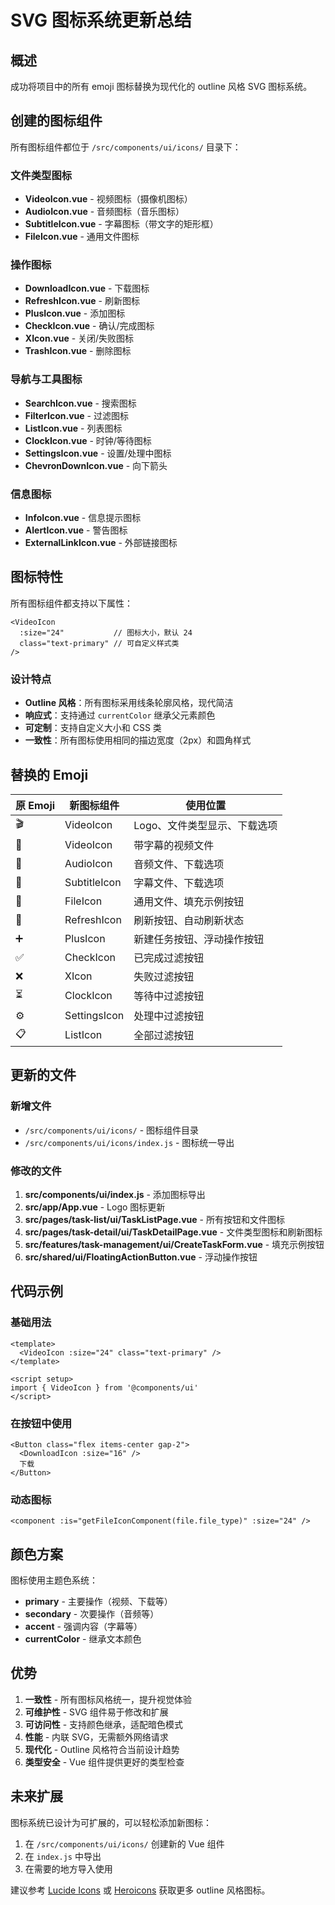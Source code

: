 # SVG 图标系统更新总结

## 概述
成功将项目中的所有 emoji 图标替换为现代化的 outline 风格 SVG 图标系统。

## 创建的图标组件

所有图标组件都位于 `/src/components/ui/icons/` 目录下：

### 文件类型图标
- **VideoIcon.vue** - 视频图标（摄像机图标）
- **AudioIcon.vue** - 音频图标（音乐图标）
- **SubtitleIcon.vue** - 字幕图标（带文字的矩形框）
- **FileIcon.vue** - 通用文件图标

### 操作图标
- **DownloadIcon.vue** - 下载图标
- **RefreshIcon.vue** - 刷新图标
- **PlusIcon.vue** - 添加图标
- **CheckIcon.vue** - 确认/完成图标
- **XIcon.vue** - 关闭/失败图标
- **TrashIcon.vue** - 删除图标

### 导航与工具图标
- **SearchIcon.vue** - 搜索图标
- **FilterIcon.vue** - 过滤图标
- **ListIcon.vue** - 列表图标
- **ClockIcon.vue** - 时钟/等待图标
- **SettingsIcon.vue** - 设置/处理中图标
- **ChevronDownIcon.vue** - 向下箭头

### 信息图标
- **InfoIcon.vue** - 信息提示图标
- **AlertIcon.vue** - 警告图标
- **ExternalLinkIcon.vue** - 外部链接图标

## 图标特性

所有图标组件都支持以下属性：

```vue
<VideoIcon 
  :size="24"           // 图标大小，默认 24
  class="text-primary" // 可自定义样式类
/>
```

### 设计特点
- **Outline 风格**：所有图标采用线条轮廓风格，现代简洁
- **响应式**：支持通过 `currentColor` 继承父元素颜色
- **可定制**：支持自定义大小和 CSS 类
- **一致性**：所有图标使用相同的描边宽度（2px）和圆角样式

## 替换的 Emoji

| 原 Emoji | 新图标组件 | 使用位置 |
|---------|-----------|---------|
| 🎬 | VideoIcon | Logo、文件类型显示、下载选项 |
| 🎥 | VideoIcon | 带字幕的视频文件 |
| 🎵 | AudioIcon | 音频文件、下载选项 |
| 📝 | SubtitleIcon | 字幕文件、下载选项 |
| 📄 | FileIcon | 通用文件、填充示例按钮 |
| 🔄 | RefreshIcon | 刷新按钮、自动刷新状态 |
| ➕ | PlusIcon | 新建任务按钮、浮动操作按钮 |
| ✅ | CheckIcon | 已完成过滤按钮 |
| ❌ | XIcon | 失败过滤按钮 |
| ⏳ | ClockIcon | 等待中过滤按钮 |
| ⚙️ | SettingsIcon | 处理中过滤按钮 |
| 📋 | ListIcon | 全部过滤按钮 |

## 更新的文件

### 新增文件
- `/src/components/ui/icons/` - 图标组件目录
- `/src/components/ui/icons/index.js` - 图标统一导出

### 修改的文件
1. **src/components/ui/index.js** - 添加图标导出
2. **src/app/App.vue** - Logo 图标更新
3. **src/pages/task-list/ui/TaskListPage.vue** - 所有按钮和文件图标
4. **src/pages/task-detail/ui/TaskDetailPage.vue** - 文件类型图标和刷新图标
5. **src/features/task-management/ui/CreateTaskForm.vue** - 填充示例按钮
6. **src/shared/ui/FloatingActionButton.vue** - 浮动操作按钮

## 代码示例

### 基础用法
```vue
<template>
  <VideoIcon :size="24" class="text-primary" />
</template>

<script setup>
import { VideoIcon } from '@components/ui'
</script>
```

### 在按钮中使用
```vue
<Button class="flex items-center gap-2">
  <DownloadIcon :size="16" />
  下载
</Button>
```

### 动态图标
```vue
<component :is="getFileIconComponent(file.file_type)" :size="24" />
```

## 颜色方案

图标使用主题色系统：
- **primary** - 主要操作（视频、下载等）
- **secondary** - 次要操作（音频等）
- **accent** - 强调内容（字幕等）
- **currentColor** - 继承文本颜色

## 优势

1. **一致性** - 所有图标风格统一，提升视觉体验
2. **可维护性** - SVG 组件易于修改和扩展
3. **可访问性** - 支持颜色继承，适配暗色模式
4. **性能** - 内联 SVG，无需额外网络请求
5. **现代化** - Outline 风格符合当前设计趋势
6. **类型安全** - Vue 组件提供更好的类型检查

## 未来扩展

图标系统已设计为可扩展的，可以轻松添加新图标：

1. 在 `/src/components/ui/icons/` 创建新的 Vue 组件
2. 在 `index.js` 中导出
3. 在需要的地方导入使用

建议参考 [Lucide Icons](https://lucide.dev/) 或 [Heroicons](https://heroicons.com/) 获取更多 outline 风格图标。


